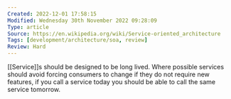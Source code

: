 ```yaml
---
Created: 2022-12-01 17:58:15
Modified: Wednesday 30th November 2022 09:28:09
Type: article
Source: https://en.wikipedia.org/wiki/Service-oriented_architecture
Tags: [development/architecture/soa, review]
Review: Hard
---
```


[[Service]]s should be designed to be long lived. Where possible services should avoid forcing consumers to change if they do not require new features, if you call a service today you should be able to call the same service tomorrow.